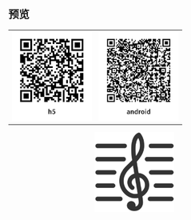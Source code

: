 ## 预览

<table align="center">
<tr>
  <td><img width="160" src="./screenshots/h5.png"></td>
  <td><img width="160" src="./screenshots/android.png"></td>
</tr>
</table>

<p align="center">
  <a href="https://music-app-uniapp.netlify.app">
    <img width="160" src="./unpackage/res/icons/1024x1024.png">
  </a>
</p>
